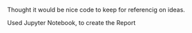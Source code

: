 Thought it would be nice code to keep for referencig on ideas.


Used Jupyter Notebook, to create the Report
